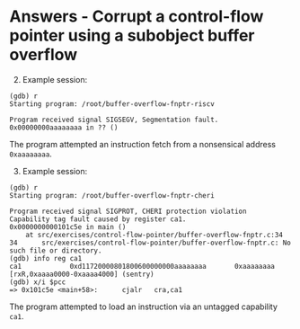 # Answers - Corrupt a control-flow pointer using a subobject buffer overflow

2. Example session:
```
(gdb) r
Starting program: /root/buffer-overflow-fnptr-riscv 

Program received signal SIGSEGV, Segmentation fault.
0x00000000aaaaaaaa in ?? ()
```
The program attempted an instruction fetch from a nonsensical address `0xaaaaaaaa`.

3. Example session:
```
(gdb) r
Starting program: /root/buffer-overflow-fnptr-cheri 

Program received signal SIGPROT, CHERI protection violation
Capability tag fault caused by register ca1.
0x0000000000101c5e in main ()
    at src/exercises/control-flow-pointer/buffer-overflow-fnptr.c:34
34      src/exercises/control-flow-pointer/buffer-overflow-fnptr.c: No such file or directory.
(gdb) info reg ca1
ca1            0xd11720000801800600000000aaaaaaaa       0xaaaaaaaa [rxR,0xaaaa0000-0xaaaa4000] (sentry)
(gdb) x/i $pcc
=> 0x101c5e <main+58>:      cjalr   cra,ca1
```
The program attempted to load an instruction via an untagged capability `ca1`.